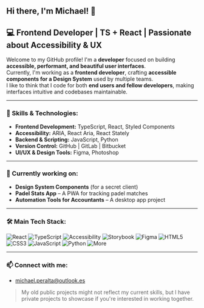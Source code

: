 ## Hi there, I'm Michael! 👋  
## 💻 Frontend Developer | TS + React | Passionate about Accessibility & UX  

Welcome to my GitHub profile! I'm a **developer** focused on building **accessible, performant, and beautiful user interfaces**.  
Currently, I'm working as a **frontend developer**, crafting **accessible components for a Design System** used by multiple teams.  
I like to think that I code for both **end users and fellow developers**, making interfaces intuitive and codebases maintainable.  

---

### 🚀 Skills & Technologies:  

- **Frontend Development:** TypeScript, React, Styled Components  
- **Accessibility:** ARIA, React Aria, React Stately  
- **Backend & Scripting:** JavaScript, Python  
- **Version Control:** GitHub | GitLab | Bitbucket  
- **UI/UX & Design Tools:** Figma, Photoshop  

---

### 🌱 Currently working on:  
- **Design System Components** (for a secret client)  
- **Padel Stats App** – A PWA for tracking padel matches  
- **Automation Tools for Accountants** – A desktop app project  

---

### 🛠 Main Tech Stack:  
![React](https://img.shields.io/badge/React-61DAFB?style=for-the-badge&logo=react&logoColor=black) 
![TypeScript](https://img.shields.io/badge/TypeScript-007ACC?style=for-the-badge&logo=typescript&logoColor=white) 
![Accessibility](https://img.shields.io/badge/Accessibility-a11y-000000?style=for-the-badge&logo=accessibility&logoColor=white) 
![Storybook](https://img.shields.io/badge/Storybook-FF4785?style=for-the-badge&logo=storybook&logoColor=white) 
![Figma](https://img.shields.io/badge/Figma-F24E1E?style=for-the-badge&logo=figma&logoColor=white) 
![HTML5](https://img.shields.io/badge/HTML5-E34F26?style=for-the-badge&logo=html5&logoColor=white) 
![CSS3](https://img.shields.io/badge/CSS3-1572B6?style=for-the-badge&logo=css3&logoColor=white) 
![JavaScript](https://img.shields.io/badge/JavaScript-F7DF1E?style=for-the-badge&logo=javascript&logoColor=black) 
![Python](https://img.shields.io/badge/Python-3776AB?style=for-the-badge&logo=python&logoColor=white) 
![More](https://img.shields.io/badge/More...-555555?style=for-the-badge&logo=more&logoColor=white) 

---

### 📫 Connect with me:  
- [michael.peralta@outlook.es](michael.peralta@outlook.es)  

> My old public projects might not reflect my current skills, but I have private projects to showcase if you're interested in working together.  

